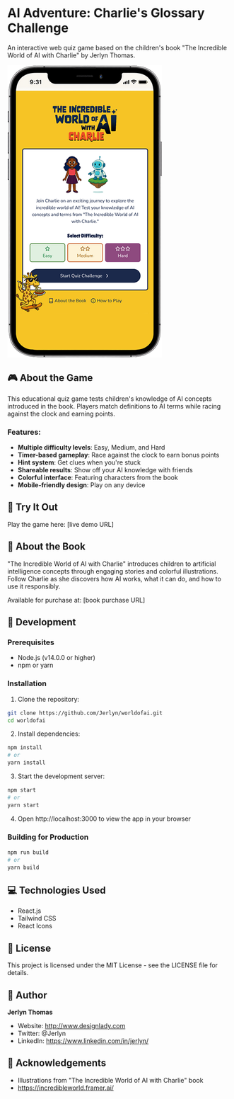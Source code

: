 # AI Adventure: Charlie's Glossary Challenge

An interactive web quiz game based on the children's book "The Incredible World of AI with Charlie" by Jerlyn Thomas.

![Game Screenshot](docs/images/phonepreview.png)

## 🎮 About the Game

This educational quiz game tests children's knowledge of AI concepts introduced in the book. Players match definitions to AI terms while racing against the clock and earning points.

### Features:
- **Multiple difficulty levels**: Easy, Medium, and Hard
- **Timer-based gameplay**: Race against the clock to earn bonus points
- **Hint system**: Get clues when you're stuck
- **Shareable results**: Show off your AI knowledge with friends
- **Colorful interface**: Featuring characters from the book
- **Mobile-friendly design**: Play on any device

## 📱 Try It Out

Play the game here: [live demo URL]

## 📘 About the Book

"The Incredible World of AI with Charlie" introduces children to artificial intelligence concepts through engaging stories and colorful illustrations. Follow Charlie as she discovers how AI works, what it can do, and how to use it responsibly.

Available for purchase at: [book purchase URL]

## 🚀 Development

### Prerequisites
- Node.js (v14.0.0 or higher)
- npm or yarn

### Installation

1. Clone the repository:
```bash
git clone https://github.com/Jerlyn/worldofai.git
cd worldofai
```

2. Install dependencies:
```bash
npm install
# or
yarn install
```

3. Start the development server:
```bash
npm start
# or
yarn start
```

4. Open http://localhost:3000 to view the app in your browser

### Building for Production

```bash
npm run build
# or
yarn build
```

## 💻 Technologies Used

- React.js
- Tailwind CSS
- React Icons

## 📄 License

This project is licensed under the MIT License - see the LICENSE file for details.

## 👤 Author

**Jerlyn Thomas**

- Website: http://www.designlady.com
- Twitter: @Jerlyn
- LinkedIn: https://www.linkedin.com/in/jerlyn/

## 🙏 Acknowledgements

- Illustrations from "The Incredible World of AI with Charlie" book
- https://incredibleworld.framer.ai/ 
